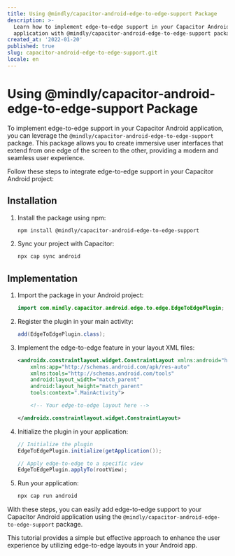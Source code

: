 ```yaml
---
title: Using @mindly/capacitor-android-edge-to-edge-support Package
description: >-
  Learn how to implement edge-to-edge support in your Capacitor Android
  application with @mindly/capacitor-android-edge-to-edge-support package.
created_at: '2022-01-20'
published: true
slug: capacitor-android-edge-to-edge-support.git
locale: en
---
```


# Using @mindly/capacitor-android-edge-to-edge-support Package

To implement edge-to-edge support in your Capacitor Android application, you can leverage the `@mindly/capacitor-android-edge-to-edge-support` package. This package allows you to create immersive user interfaces that extend from one edge of the screen to the other, providing a modern and seamless user experience.

Follow these steps to integrate edge-to-edge support in your Capacitor Android project:

## Installation

1. Install the package using npm:

   ```bash
   npm install @mindly/capacitor-android-edge-to-edge-support
   ```

2. Sync your project with Capacitor:

   ```bash
   npx cap sync android
   ```

## Implementation

1. Import the package in your Android project:

   ```java
   import com.mindly.capacitor.android.edge.to.edge.EdgeToEdgePlugin;
   ```

2. Register the plugin in your main activity:

   ```java
   add(EdgeToEdgePlugin.class);
   ```

3. Implement the edge-to-edge feature in your layout XML files:

   ```xml
   <androidx.constraintlayout.widget.ConstraintLayout xmlns:android="http://schemas.android.com/apk/res/android"
       xmlns:app="http://schemas.android.com/apk/res-auto"
       xmlns:tools="http://schemas.android.com/tools"
       android:layout_width="match_parent"
       android:layout_height="match_parent"
       tools:context=".MainActivity">

       <!-- Your edge-to-edge layout here -->

   </androidx.constraintlayout.widget.ConstraintLayout>
   ```

4. Initialize the plugin in your application:

   ```java
   // Initialize the plugin
   EdgeToEdgePlugin.initialize(getApplication());

   // Apply edge-to-edge to a specific view
   EdgeToEdgePlugin.applyTo(rootView);
   ```

5. Run your application:

   ```bash
   npx cap run android
   ```

With these steps, you can easily add edge-to-edge support to your Capacitor Android application using the `@mindly/capacitor-android-edge-to-edge-support` package.

This tutorial provides a simple but effective approach to enhance the user experience by utilizing edge-to-edge layouts in your Android app.
